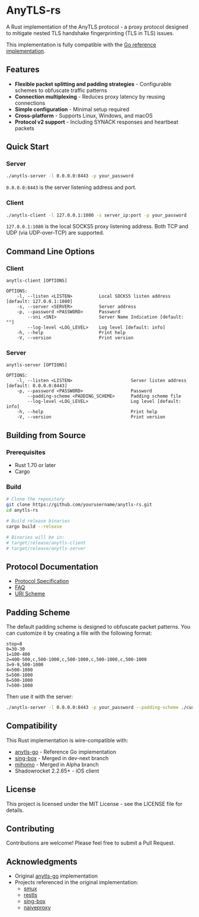 # AnyTLS-rs

A Rust implementation of the AnyTLS protocol - a proxy protocol designed to mitigate nested TLS handshake fingerprinting (TLS in TLS) issues.

This implementation is fully compatible with the [Go reference implementation](https://github.com/anytls/anytls-go).

## Features

- **Flexible packet splitting and padding strategies** - Configurable schemes to obfuscate traffic patterns
- **Connection multiplexing** - Reduces proxy latency by reusing connections
- **Simple configuration** - Minimal setup required
- **Cross-platform** - Supports Linux, Windows, and macOS
- **Protocol v2 support** - Including SYNACK responses and heartbeat packets

## Quick Start

### Server

```bash
./anytls-server -l 0.0.0.0:8443 -p your_password
```

`0.0.0.0:8443` is the server listening address and port.

### Client

```bash
./anytls-client -l 127.0.0.1:1080 -s server_ip:port -p your_password
```

`127.0.0.1:1080` is the local SOCKS5 proxy listening address. Both TCP and UDP (via UDP-over-TCP) are supported.

## Command Line Options

### Client

```
anytls-client [OPTIONS]

OPTIONS:
    -l, --listen <LISTEN>          Local SOCKS5 listen address [default: 127.0.0.1:1080]
    -s, --server <SERVER>          Server address
    -p, --password <PASSWORD>      Password
        --sni <SNI>                Server Name Indication [default: ""]
        --log-level <LOG_LEVEL>    Log level [default: info]
    -h, --help                     Print help
    -V, --version                  Print version
```

### Server

```
anytls-server [OPTIONS]

OPTIONS:
    -l, --listen <LISTEN>                      Server listen address [default: 0.0.0.0:8443]
    -p, --password <PASSWORD>                  Password
        --padding-scheme <PADDING_SCHEME>      Padding scheme file
        --log-level <LOG_LEVEL>                Log level [default: info]
    -h, --help                                 Print help
    -V, --version                              Print version
```

## Building from Source

### Prerequisites

- Rust 1.70 or later
- Cargo

### Build

```bash
# Clone the repository
git clone https://github.com/yourusername/anytls-rs.git
cd anytls-rs

# Build release binaries
cargo build --release

# Binaries will be in:
# target/release/anytls-client
# target/release/anytls-server
```

## Protocol Documentation

- [Protocol Specification](https://github.com/anytls/anytls-go/blob/main/docs/protocol.md)
- [FAQ](https://github.com/anytls/anytls-go/blob/main/docs/faq.md)
- [URI Scheme](https://github.com/anytls/anytls-go/blob/main/docs/uri_scheme.md)

## Padding Scheme

The default padding scheme is designed to obfuscate packet patterns. You can customize it by creating a file with the following format:

```
stop=8
0=30-30
1=100-400
2=400-500,c,500-1000,c,500-1000,c,500-1000,c,500-1000
3=9-9,500-1000
4=500-1000
5=500-1000
6=500-1000
7=500-1000
```

Then use it with the server:

```bash
./anytls-server -l 0.0.0.0:8443 -p your_password --padding-scheme ./custom_padding.txt
```

## Compatibility

This Rust implementation is wire-compatible with:

- [anytls-go](https://github.com/anytls/anytls-go) - Reference Go implementation
- [sing-box](https://github.com/SagerNet/sing-box) - Merged in dev-next branch
- [mihomo](https://github.com/MetaCubeX/mihomo) - Merged in Alpha branch
- Shadowrocket 2.2.65+ - iOS client

## License

This project is licensed under the MIT License - see the LICENSE file for details.

## Contributing

Contributions are welcome! Please feel free to submit a Pull Request.

## Acknowledgments

- Original [anytls-go](https://github.com/anytls/anytls-go) implementation
- Projects referenced in the original implementation:
  - [smux](https://github.com/xtaci/smux)
  - [restls](https://github.com/3andne/restls)
  - [sing-box](https://github.com/SagerNet/sing-box)
  - [naiveproxy](https://github.com/klzgrad/naiveproxy) 
